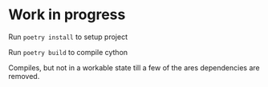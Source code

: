 # Work in progress

Run `poetry install` to setup project

Run `poetry build` to compile cython

Compiles, but not in a workable state till
a few of the ares dependencies are removed.
